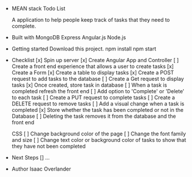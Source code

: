 - MEAN stack Todo List

  A application to help people keep track of tasks that they need to complete.

- Built with
    MongoDB
    Express
    Angular.js
    Node.js

- Getting started
    Download this project.
    npm install
    npm start

- Checklist
    [x] Spin up server
    [x] Create Angular App and Controller
    [ ] Create a front end experience that allows a user to create tasks
        [x] Create a Form
        [x] Create a table to display tasks
        [x] Create a POST request to add tasks to the database
        [ ] Create a Get request to display tasks
    [x] Once created, store task in database
    [ ] When a task is completed refresh the front end
    [ ] Add option to 'Complete' or 'Delete' to each task
        [ ] Create a PUT request to complete tasks
        [ ] Create a DELETE request to remove tasks
    [ ] Add a visual change when a task is completed
    [x] Store whether the task has been completed or not in the Database
    [ ] Deleting the task removes it from the database and the front end

    CSS
    [ ] Change background color of the page
    [ ] Change the font family and size
    [ ] Change text color or background color of tasks to show that they have not been completed

- Next Steps
    [] ...

- Author
    Isaac Overlander